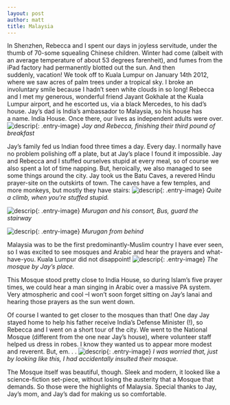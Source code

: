 ```yaml
---
layout: post
author: matt
title: Malaysia
---
```


In Shenzhen, Rebecca and I spent our days in joyless servitude, under the thumb of 70-some squealing Chinese children. Winter had come (albeit with an average temperature of about 53 degrees farenheit), and fumes from the iPad factory had permanently blotted out the sun.
And then suddenly, vacation! We took off to Kuala Lumpur on January 14th 2012, where we saw acres of palm trees under a tropical sky.
I broke an involuntary smile because I hadn’t seen white clouds in so long!
Rebecca and I met my generous, wonderful friend Jayant Gokhale at the Kuala Lumpur airport, and he escorted us, via a black Mercedes, to his dad’s house. Jay’s dad is India’s ambassador to Malaysia, so his house has a name. India House.
Once there, our lives as independent adults were over.
![descrip](/assets/images/travel-pics/Malaysia/Malaysia-pic1.jpg){: .entry-image}
*Jay and Rebecca, finishing their third pound of breakfast*

Jay’s family fed us Indian food three times a day. Every day. I normally have no problem polishing off a plate, but at Jay’s place I found it impossible. Jay and Rebecca and I stuffed ourselves stupid at every meal, so of course we also spent a lot of time napping.
But, heroically, we also managed to see some things around the city. Jay took us the Batu Caves, a revered Hindu prayer-site on the outskirts of town. The caves have a few temples, and more monkeys, but mostly they have stairs:
![descrip](/assets/images/travel-pics/Malaysia/Malaysia-pic2.jpg){: .entry-image}
*Quite a climb, when you’re stuffed stupid.*

![descrip](/assets/images/travel-pics/Malaysia/Malaysia-pic3.jpg){: .entry-image}
*Murugan and his consort, Bus, guard the stairway*

![descrip](/assets/images/travel-pics/Malaysia/Malaysia-pic4.jpg){: .entry-image}
*Murugan from behind*

Malaysia was to be the first predominantly-Muslim country I have ever seen, so I was excited to see mosques and Arabic and hear the prayers and what-have-you. Kuala Lumpur did not disappoint!
![descrip](/assets/images/travel-pics/Malaysia/Malaysia-pic5.jpg){: .entry-image}
*The mosque by Jay’s place.*

This Mosque stood pretty close to India House, so during Islam’s five prayer times, we could hear a man singing in Arabic over a massive PA system. Very atmospheric and cool –I won’t soon forget sitting on Jay’s lanai and hearing those prayers as the sun went down.

Of course I wanted to get closer to the mosques than that! One day Jay stayed home to help his father receive India’s Defense Minister (!), so Rebecca and I went on a short tour of the city.
We went to the National Mosque (different from the one near Jay’s house), where volunteer staff helped us dress in robes. I know they wanted us to appear more modest and reverent. But, em. . .
![descrip](/assets/images/travel-pics/Malaysia/Malaysia-pic6.jpg){: .entry-image}
*I was worried that, just by looking like this, I had accidentally insulted their mosque.*

The Mosque itself was beautiful, though. Sleek and modern, it looked like a science-fiction set-piece, without losing the austerity that a Mosque that demands.
So those were the highlights of Malaysia. Special thanks to Jay, Jay’s mom, and Jay’s dad for making us so comfortable.

